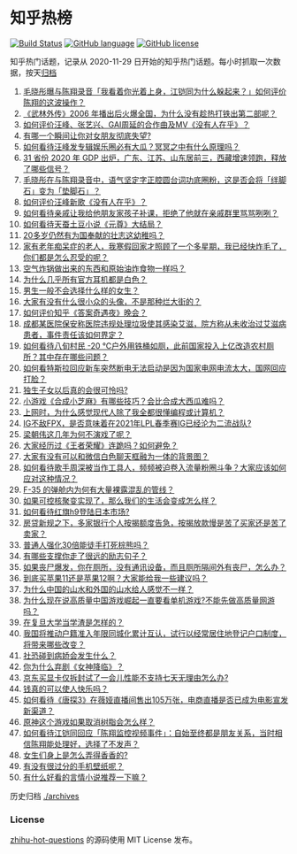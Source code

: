 # 知乎热榜
[![Build Status](https://github.com/ToWeLong/zhihu-hot-questions/workflows/CI/badge.svg)](https://github.com/ToWeLong/zhihu-hot-questions/actions)
[![GitHub language](https://img.shields.io/badge/language-golang-orange.svg)](https://golang.org/)
[![GitHub license](https://img.shields.io/github/license/ToWeLong/zhihu-hot-questions)](https://github.com/ToWeLong/zhihu-hot-questions/blob/main/LICENSE)

知乎热门话题，记录从 2020-11-29 日开始的知乎热门话题。每小时抓取一次数据，按天[归档](./archives)

<!-- BEGIN -->

1. [毛晓彤曝与陈翔录音「我看着你光着上身，江铠同为什么躲起来？」如何评价陈翔的这波操作？](https://www.zhihu.com/question/442081598)
1. [《武林外传》2006 年播出后火爆全国，为什么没有趁热打铁出第二部呢？](https://www.zhihu.com/question/440059226)
1. [如何评价汪峰、张艺兴、GAI周延的合作曲及MV《没有人在乎》？](https://www.zhihu.com/question/442130456)
1. [有哪一个瞬间让你对女朋友彻底失望?](https://www.zhihu.com/question/325481697)
1. [如何看待汪峰发专辑娱乐圈必有大瓜？冥冥之中有什么原理吗？](https://www.zhihu.com/question/389238191)
1. [31 省份 2020 年 GDP 出炉，广东、江苏、山东居前三，西藏增速领跑，释放了哪些信号？](https://www.zhihu.com/question/441959527)
1. [毛晓彤在与陈翔录音中，语气坚定字正腔圆台词功底圈粉，这是否会将「绊脚石」变为「垫脚石」？](https://www.zhihu.com/question/442087613)
1. [如何评价汪峰新歌《没有人在乎》？](https://www.zhihu.com/question/442133570)
1. [如何看待亲戚让我给他朋友家孩子补课，拒绝了他就在亲戚群里骂骂咧咧？](https://www.zhihu.com/question/441427059)
1. [如何看待天蚕土豆小说《元尊》大结局？](https://www.zhihu.com/question/442063724)
1. [20多岁仍然有为国奉献的壮志这幼稚吗？](https://www.zhihu.com/question/441707965)
1. [家有老年痴呆症的老人，我寒假回家才照顾了一个多星期，我已经快炸毛了，你们都是怎么忍受的呢？](https://www.zhihu.com/question/39952242)
1. [空气炸锅做出来的东西和原始油炸食物一样吗？](https://www.zhihu.com/question/329986513)
1. [为什么几乎所有官方耳机都是白色？](https://www.zhihu.com/question/440928818)
1. [男生一般不会选择什么样的女生？](https://www.zhihu.com/question/435057725)
1. [大家有没有什么很小众的头像，不是那种烂大街的？](https://www.zhihu.com/question/377147181)
1. [如何评价知乎《答案奇遇夜》晚会？](https://www.zhihu.com/question/441882176)
1. [成都某医院保安称医院违规处理垃圾使其感染艾滋，院方称从未收治过艾滋病患者，事件责任该如何界定？](https://www.zhihu.com/question/441999768)
1. [如何看待八旬村民 -20 ℃户外用铁桶如厕，此前国家投入上亿改造农村厕所？其中存在哪些问题？](https://www.zhihu.com/question/441642232)
1. [如何看特斯拉回应新车突然断电无法启动是因为国家电网电流太大，国网回应打脸？](https://www.zhihu.com/question/442049252)
1. [独生子女以后真的会很可怜吗?](https://www.zhihu.com/question/441781505)
1. [小游戏《合成小芝麻》有哪些技巧？会比合成大西瓜难吗？](https://www.zhihu.com/question/441875120)
1. [上网时，为什么感觉现代人除了我全都很懂编程或计算机？](https://www.zhihu.com/question/440751523)
1. [IG不敌FPX，是否意味着在2021年LPL春季赛IG已经沦为二流战队?](https://www.zhihu.com/question/442046093)
1. [梁朝伟这几年为何不演戏了呢？](https://www.zhihu.com/question/434429412)
1. [大家经历过《王者荣耀》连跪吗？如何避免？](https://www.zhihu.com/question/365856220)
1. [大家有没有可以和微信白色聊天框融为一体的背景图？](https://www.zhihu.com/question/379486356)
1. [如何看待歌手周深被当作工具人，频频被迫卷入流量粉圈斗争？大家应该如何应对这种情况？](https://www.zhihu.com/question/442016143)
1. [F-35 的弹舱内为何有大量裸露混乱的管线？](https://www.zhihu.com/question/381871099)
1. [如果可控核聚变实现了，那么我们的生活会变成怎么样？](https://www.zhihu.com/question/323613755)
1. [如何看待红旗h9登陆日本市场?](https://www.zhihu.com/question/441483195)
1. [房贷新规之下，多家银行个人按揭额度告急，按揭放款慢是苦了买家还是苦了卖家？](https://www.zhihu.com/question/441135337)
1. [普通人强化30倍能徒手打死棕熊吗？](https://www.zhihu.com/question/441929364)
1. [有哪些支撑你走了很远的励志句子？](https://www.zhihu.com/question/347077309)
1. [如果丧尸爆发，你在厕所，没有通讯设备，而且厕所隔间外有丧尸，怎么办？](https://www.zhihu.com/question/432520725)
1. [到底买苹果11还是苹果12啊？大家能给我一些建议吗？](https://www.zhihu.com/question/427439356)
1. [为什么中国的山水和外国的山水给人感觉不一样？](https://www.zhihu.com/question/66202297)
1. [为什么现在说高质量中国游戏崛起一直要看单机游戏?不能先做高质量网游吗？](https://www.zhihu.com/question/442018088)
1. [在复旦大学当学渣是怎样的？](https://www.zhihu.com/question/38971382)
1. [我国将推动户籍准入年限同城化累计互认，试行以经常居住地登记户口制度，将带来哪些改变？](https://www.zhihu.com/question/442190036)
1. [社恐碰到病娇会发生什么？](https://www.zhihu.com/question/441456266)
1. [你为什么弃剧《女神降临》？](https://www.zhihu.com/question/440465824)
1. [京东买显卡仅拆封试了一会儿性能不支持七天无理由怎么办?](https://www.zhihu.com/question/419064671)
1. [钱真的可以使人快乐吗？](https://www.zhihu.com/question/441646902)
1. [如何看待《唐探3》在薇娅直播间售出105万张，电商直播是否已成为电影宣发新渠道？](https://www.zhihu.com/question/442072326)
1. [原神这个游戏如果取消树脂会怎么样？](https://www.zhihu.com/question/441518364)
1. [如何看待江铠同回应「陈翔监控视频事件」：自始至终都是朋友关系，当时相信陈翔能处理好，选择了不发声？](https://www.zhihu.com/question/442037797)
1. [女生们身上是怎么弄得香香的?](https://www.zhihu.com/question/285951733)
1. [有没有很过分的手机壁纸呢？](https://www.zhihu.com/question/313536857)
1. [有什么好看的言情小说推荐一下嘛？](https://www.zhihu.com/question/436950399)

<!-- END -->

历史归档 [./archives](./archives)


### License
[zhihu-hot-questions](https://github.com/towelong/zhihu-hot-questions) 的源码使用 MIT License 发布。